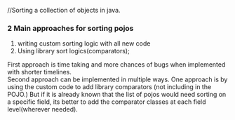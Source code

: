 //Sorting a collection of objects in java.<br>
### 2 Main approaches for sorting pojos

1. writing custom sorting logic with all new code
2. Using library sort logics(comparators);

First approach is time taking and more chances of bugs when implemented with shorter timelines.<br>
Second approach can be implemented in multiple ways. One approach is by using the custom code to add library comparators (not including in the POJO.) But if it is already known that the list of pojos would need sorting on a specific field, its better to add the comparator classes at each field level(wherever needed).
